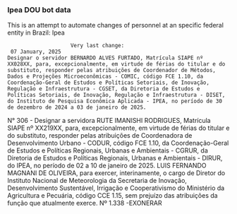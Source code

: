  ### Ipea DOU bot data
 This is an attempt to automate changes of personnel at an specific federal entity in Brazil: Ipea
 
                        Very last change: 
 	 07 January, 2025
	Designar o servidor BERNARDO ALVES FURTADO, Matrícula SIAPE nº XX028XX, para, excepcionalmente, em virtude de férias do titular e do substituto, responder pelas atribuições de Coordenador de Métodos, Dados e Projeções Microeconômicas - COMIC, código FCE 1.10, da Coordenação-Geral de Estudos e Políticas Setoriais, de Inovação, Regulação e Infraestrutura - CGSET, da Diretoria de Estudos e Políticas Setoriais, de Inovação, Regulação e Infraestrutura - DISET, do Instituto de Pesquisa Econômica Aplicada - IPEA, no período de 30 de dezembro de 2024 a 03 de janeiro de 2025.
N° 306 - Designar a servidora RUTE IMANISHI RODRIGUES, Matrícula SIAPE nº XX219XX, para, excepcionalmente, em virtude de férias do titular e do substituto, responder pelas atribuições de Coordenadora de Desenvolvimento Urbano - CODUR, código FCE 1.10, da Coordenação-Geral de Estudos e Políticas Regionais, Urbanas e Ambientais - CGRUR, da Diretoria de Estudos e Políticas Regionais, Urbanas e Ambientais - DIRUR, do IPEA, no período de 02 a 10 de janeiro de 2025.
LUIS FERNANDO MAGNANI DE OLIVEIRA, para exercer, interinamente, o cargo de Diretor do Instituto Nacional de Meteorologia da Secretaria de Inovação, Desenvolvimento Sustentável, Irrigação e Cooperativismo do Ministério da Agricultura e Pecuária, código CCE 1.15, sem prejuízo das atribuições da função que atualmente exerce.
Nº 1.338 -EXONERAR
